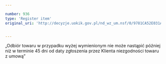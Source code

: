 ```yaml
---

number: 936
type: 'Register item'
original_uri: 'http://decyzje.uokik.gov.pl/nd_wz_um.nsf/0/9781CA52E031A7C5C12572DD00329754?OpenDocument'


---
```


„Odbiór towaru w przypadku wyżej wymienionym nie może nastąpić później niż w terminie 45 dni od daty zgłoszenia przez Klienta niezgodności towaru z umową”
